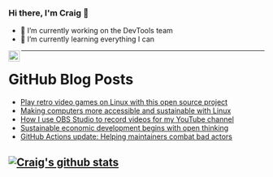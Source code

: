 ### Hi there, I'm Craig 👋

<!--
**CraigTeelFugro/CraigTeelFugro** is a ✨ _special_ ✨ repository because its `README.md` (this file) appears on your GitHub profile.

Here are some ideas to get you started:
-->

- 🔭 I’m currently working on the DevTools team
- 🌱 I’m currently learning everything I can

[<img align="left" alt="Craig Teel | LinkedIn" width="22px" src="https://cdn.jsdelivr.net/npm/simple-icons@v3/icons/linkedin.svg" />][linkedin]

---

# GitHub Blog Posts

<!-- BLOG-POST-LIST:START -->
- [Play retro video games on Linux with this open source project](https://opensource.com/article/21/4/scummvm-retro-gaming)
- [Making computers more accessible and sustainable with Linux](https://opensource.com/article/21/4/linux-free-geek)
- [How I use OBS Studio to record videos for my YouTube channel](https://opensource.com/article/21/4/obs-youtube)
- [Sustainable economic development begins with open thinking](https://opensource.com/open-organization/21/3/sustainable-development-environment)
- [GitHub Actions update: Helping maintainers combat bad actors](https://github.blog/2021-04-22-github-actions-update-helping-maintainers-combat-bad-actors/)
<!-- BLOG-POST-LIST:END -->

## [![Craig's github stats](https://github-readme-stats.vercel.app/api?username=craigteelfugro)](https://github.com/anuraghazra/github-readme-stats)


[linkedin]: https://linkedin.com/in/craig-teel-b8786771

